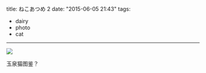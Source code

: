 title: ねこあつめ 2
date: "2015-06-05 21:43"
tags:
- dairy
- photo
- cat
---

![](/assets/0211-01.jpg)

玉泉猫图鉴？